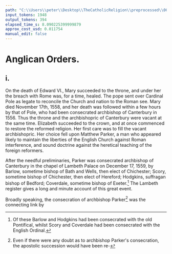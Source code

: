 ```yaml
---
path: "C:\\Users\\peter\\Desktop\\TheCatholicReligion\\preprocessed\\00123.jpg"
input_tokens: 1948
output_tokens: 394
elapsed_time_s: 8.090225399999879
approx_cost_usd: 0.011754
manual_edit: false
---
```

# Anglican Orders.

## i.

On the death of Edward VI., Mary succeeded to the throne, and under her the breach with Rome was, for a time, healed. The pope sent over Cardinal Pole as legate to reconcile the Church and nation to the Roman see. Mary died November 17th, 1558, and her death was followed within a few hours by that of Pole, who had been consecrated archbishop of Canterbury in 1556. Thus the throne and the archbishopric of Canterbury were vacant at the same time. Elizabeth succeeded to the crown, and at once commenced to restore the reformed religion. Her first care was to fill the vacant archbishopric. Her choice fell upon Matthew Parker, a man who appeared likely to maintain the liberties of the English Church against Roman interference, and sound doctrine against the heretical teaching of the foreign reformers.

After the needful preliminaries, Parker was consecrated archbishop of Canterbury in the chapel of Lambeth Palace on December 17, 1559, by Barlow, sometime bishop of Bath and Wells, then elect of Chichester; Scory, sometime bishop of Chichester, then elect of Hereford; Hodgkins, suffragan bishop of Bedford; Coverdale, sometime bishop of Exeter.[^1] The Lambeth register gives a long and minute account of this great event.

Broadly speaking, the consecration of archbishop Parker[^2] was the connecting link by

[^1]: Of these Barlow and Hodgkins had been consecrated with the old Pontifical, whilst Scory and Coverdale had been consecrated with the English Ordinal.

[^2]: Even if there were any doubt as to archbishop Parker's consecration, the apostolic succession would have been re-